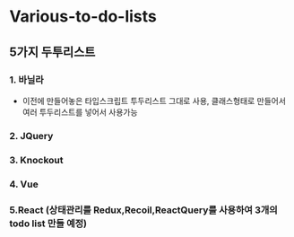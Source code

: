 # Various-to-do-lists

## 5가지 두투리스트

### 1. 바닐라

- 이전에 만들어놓은 타입스크립트 투두리스트 그대로 사용, 클래스형태로 만들어서 여러 투두리스트를 넣어서 사용가능

### 2. JQuery

### 3. Knockout

### 4. Vue

### 5.React (상태관리를 Redux,Recoil,ReactQuery를 사용하여 3개의 todo list 만들 예정)
